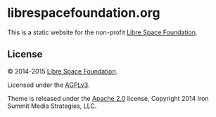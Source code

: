 # librespacefoundation.org

This is a static website for the non-profit [Libre Space Foundation](http://librespacefoundation.org/).

## License

&copy; 2014-2015 [Libre Space Foundation](http://librespacefoundation.org).

Licensed under the [AGPLv3](LICENSE).

Theme is released under the [Apache 2.0](https://github.com/IronSummitMedia/startbootstrap-grayscale/blob/gh-pages/LICENSE) license, Copyright 2014 Iron Summit Media Strategies, LLC.
